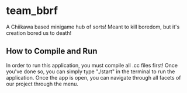 # team_bbrf
A Chiikawa based minigame hub of sorts! Meant to kill boredom, but it's creation bored us to death!
## How to Compile and Run
In order to run this application, you must compile all .cc files first! Once you've done so, you can simply type "./start" in the terminal to run the application. Once the app is open, you can navigate through all facets of our project through the menu.
